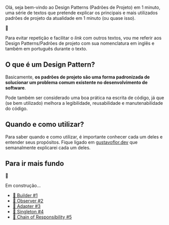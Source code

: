 Olá, seja bem-vindo ao Design Patterns (Padrões de Projeto) em 1 minuto, uma série de textos que pretende explicar os principais e mais utilizados padrões de projeto da atualidade em 1 minuto (ou quase isso).

<aside class="callout">
  <div class="icon">💬</div>
  <div class="content">
    <p>Para evitar repetição e facilitar o <i>link</i> com outros textos, vou me referir aos Design Patterns/Padrões de projeto com sua nomenclatura em inglês e também em português durante o texto.</p>
  </div>
</aside>

## O que é um Design Pattern?

Basicamente, **os padrões de projeto são uma forma padronizada de solucionar um problema comum existente no desenvolvimento de software**. 

Pode também ser considerado uma boa prática na escrita de código, já que (se bem utilizado) melhora a legibilidade, reusabilidade e manutenabilidade do código. 

## Quando e como utilizar?

Para saber quando e como utilizar, é importante conhecer cada um deles e entender seus propósitos. Fique ligado em [gustavoflor.dev](https://gustavoflor.dev)  que semanalmente explicarei cada um deles.

## Para ir mais fundo

<aside class="callout">
  <div class="icon">🚧</div>
  <div class="content">
    <p>Em construção…</p>
  </div>
</aside>

- [👷 Builder #1](./design-patterns-em-1-minuto-builder)
- [👀 Observer #2](./design-patterns-em-1-minuto-observer)
- [🧬 Adapter #3](./design-patterns-em-1-minuto-adapter)
- [🔮 Singleton #4](./design-patterns-em-1-minuto-singleton)
- [🔗 Chain of Responsibility #5](./design-patterns-em-1-minuto-chain-of-responsibility)
